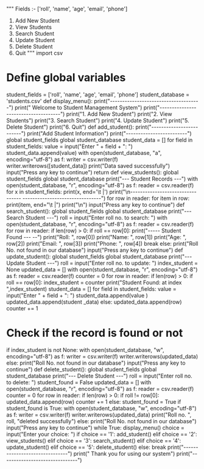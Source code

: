 """
Fields :- ['roll', 'name', 'age', 'email',
'phone']
1. Add New Student
2. View Students
3. Search Student
4. Update Student
5. Delete Student
6. Quit
"""
import csv
# Define global variables
student_fields = ['roll', 'name', 'age',
'email', 'phone']
student_database = 'students.csv'
def display_menu():
 print("-------------------------------------")
 print(" Welcome to Student
Management System")
 print("-------------------------------------")
 print("1. Add New Student")
 print("2. View Students")
 print("3. Search Student")
 print("4. Update Student")
 print("5. Delete Student")
 print("6. Quit")
def add_student():
 print("-------------------------")
 print("Add Student Information")
 print("-------------------------")
 global student_fields
 global student_database
 student_data = []
 for field in student_fields:
 value = input("Enter " + field + ": ")
 student_data.append(value)
 with open(student_database, "a",
encoding="utf-8") as f:
 writer = csv.writer(f)
 writer.writerows([student_data])
 print("Data saved successfully")
 input("Press any key to continue")
 return
def view_students():
 global student_fields
 global student_database
 print("--- Student Records ---")
 with open(student_database, "r",
encoding="utf-8") as f:
 reader = csv.reader(f)
 for x in student_fields:
 print(x, end='\t |')
 print("\n---------------------------------
--------------------------------")
 for row in reader:
 for item in row:
 print(item, end="\t |")
 print("\n")
 input("Press any key to continue")
def search_student():
 global student_fields
 global student_database
 print("--- Search Student ---")
 roll = input("Enter roll no. to search: ")
 with open(student_database, "r",
encoding="utf-8") as f:
 reader = csv.reader(f)
 for row in reader:
 if len(row) > 0:
 if roll == row[0]:
 print("----- Student Found ---
--")
 print("Roll: ", row[0])
 print("Name: ", row[1])
 print("Age: ", row[2])
 print("Email: ", row[3])
 print("Phone: ", row[4])
 break
 else:
 print("Roll No. not found in our
database")
 input("Press any key to continue")
def update_student():
 global student_fields
 global student_database
 print("--- Update Student ---")
 roll = input("Enter roll no. to update:
")
 index_student = None
 updated_data = []
 with open(student_database, "r",
encoding="utf-8") as f:
 reader = csv.reader(f)
 counter = 0
 for row in reader:
 if len(row) > 0:
 if roll == row[0]:
 index_student = counter
 print("Student Found: at
index ",index_student)
 student_data = []
 for field in student_fields:
 value = input("Enter " +
field + ": ")
 student_data.append(value
)
 updated_data.append(student
_data)
 else:
 updated_data.append(row)
 counter += 1
 # Check if the record is found or not
 if index_student is not None:
 with open(student_database, "w",
encoding="utf-8") as f:
 writer = csv.writer(f)
 writer.writerows(updated_data)
 else:
 print("Roll No. not found in our
database")
 input("Press any key to continue")
def delete_student():
 global student_fields
 global student_database
 print("--- Delete Student ---")
 roll = input("Enter roll no. to delete: ")
 student_found = False
 updated_data = []
 with open(student_database, "r",
encoding="utf-8") as f:
 reader = csv.reader(f)
 counter = 0
 for row in reader:
 if len(row) > 0:
 if roll != row[0]:
 updated_data.append(row)
 counter += 1
 else:
 student_found = True
 if student_found is True:
 with open(student_database, "w",
encoding="utf-8") as f:
 writer = csv.writer(f)
 writer.writerows(updated_data)
 print("Roll no. ", roll, "deleted
successfully")
 else:
 print("Roll No. not found in our
database")
 input("Press any key to continue")
while True:
 display_menu()
 choice = input("Enter your choice: ")
 if choice == '1':
 add_student()
 elif choice == '2':
 view_students()
 elif choice == '3':
 search_student()
 elif choice == '4':
 update_student()
 elif choice == '5':
 delete_student()
 else:
 break
print("-------------------------------")
print(" Thank you for using our system")
print("-------------------------------")
